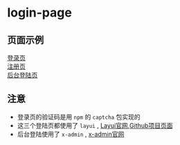 # login-page

## 页面示例

[登录页](https://lollipopnougat.github.io/login-pages/login.html)<br/>
[注册页](https://lollipopnougat.github.io/login-pages/register.html)<br/>
[后台登陆页](https://lollipopnougat.github.io/login-pages/bslogin.html)<br/>

## 注意

* 登录页的验证码是用 `npm` 的 `captcha` 包实现的
* 这三个登陆页都使用了 `layui` , [Layui官网](https://www.layui.com/),[Github项目页面](https://github.com/sentsin/layui/)
* 后台登陆使用了 `x-admin` , [x-admin官网](http://x.xuebingsi.com/)
